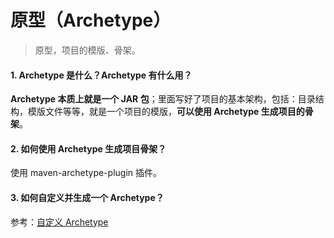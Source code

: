 # 原型（Archetype）

> 原型，项目的模版、骨架。


#### 1. Archetype 是什么？Archetype 有什么用？

**Archetype 本质上就是一个 JAR 包**；里面写好了项目的基本架构，包括：目录结构，模版文件等等，就是一个项目的模版，**可以使用 Archetype 生成项目的骨架**。


#### 2. 如何使用 Archetype 生成项目骨架？

使用 maven-archetype-plugin 插件。


#### 3. 如何自定义并生成一个 Archetype？

参考：[自定义 Archetype](/docs/maven/7.原型/自定义Archetype.md)
